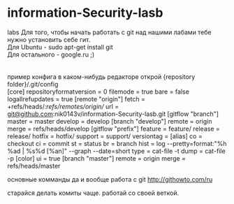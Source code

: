 information-Security-lasb
=========================

labs
<span>
Для того, чтобы начать работать с git над нашими лабами тебе нужно
установить себе гит.</span><br/>
<span>
Для Ubuntu - sudo apt-get install git
</span><br/>
<span>
Для остального - google.ru ;)
</span><br/><br/><br/>
<span>
пример конфига
в каком-нибудь редакторе открой {repository folder}/.git/config
</span><br/>
[core]
	repositoryformatversion = 0
	filemode = true
	bare = false
	logallrefupdates = true
[remote "origin"]
	fetch = +refs/heads/*:refs/remotes/origin/*
	url = git@github.com:nik0143v/information-Security-lasb.git
[gitflow "branch"]
	master = master
	develop = develop
[branch "develop"]
	remote = origin
	merge = refs/heads/develop
[gitflow "prefix"]
	feature = feature/
	release = release/
	hotfix = hotfix/
	support = support/
	versiontag = 
[alias]
  co = checkout
  ci = commit
  st = status
  br = branch
  hist = log --pretty=format:\"%h %ad | %s%d [%an]\" --graph --date=short
  type = cat-file -t
  dump = cat-file -p
[color]
	ui = true
[branch "master"]
	remote = origin
	merge = refs/heads/master

основные комманды да и вообще работа с git
http://githowto.com/ru

старайся делать комиты чаще.
работай со своей веткой.
